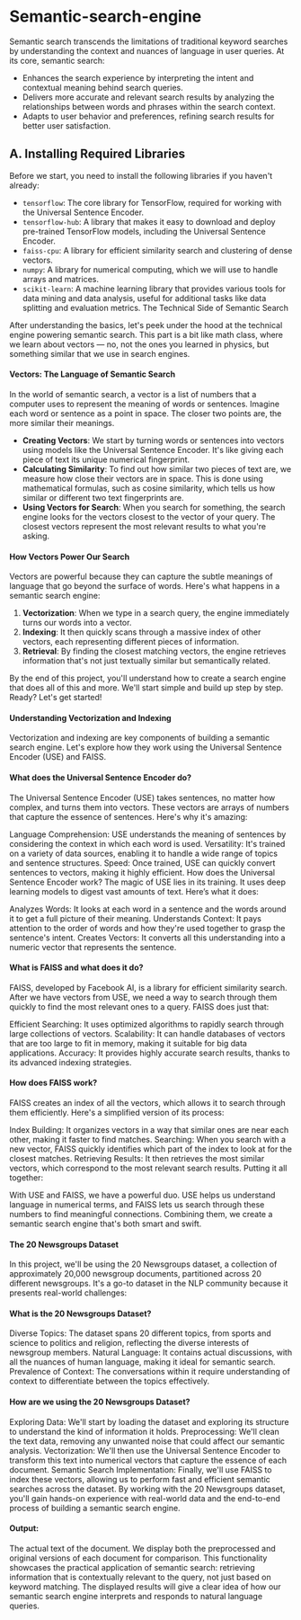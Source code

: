 # Semantic-search-engine
Semantic search transcends the limitations of traditional keyword searches by understanding the context and nuances of language in user queries. At its core, semantic search:

- Enhances the search experience by interpreting the intent and contextual meaning behind search queries.
- Delivers more accurate and relevant search results by analyzing the relationships between words and phrases within the search context.
- Adapts to user behavior and preferences, refining search results for better user satisfaction.

## A. Installing Required Libraries

Before we start, you need to install the following libraries if you haven't already:

- `tensorflow`: The core library for TensorFlow, required for working with the Universal Sentence Encoder.
- `tensorflow-hub`: A library that makes it easy to download and deploy pre-trained TensorFlow models, including the Universal Sentence Encoder.
- `faiss-cpu`: A library for efficient similarity search and clustering of dense vectors.
- `numpy`: A library for numerical computing, which we will use to handle arrays and matrices.
- `scikit-learn`: A machine learning library that provides various tools for data mining and data analysis, useful for additional tasks like data splitting and evaluation metrics.
The Technical Side of Semantic Search

After understanding the basics, let's peek under the hood at the technical engine powering semantic search. This part is a bit like math class, where we learn about vectors — no, not the ones you learned in physics, but something similar that we use in search engines.

#### Vectors: The Language of Semantic Search

In the world of semantic search, a vector is a list of numbers that a computer uses to represent the meaning of words or sentences. Imagine each word or sentence as a point in space. The closer two points are, the more similar their meanings.

- **Creating Vectors**: We start by turning words or sentences into vectors using models like the Universal Sentence Encoder. It's like giving each piece of text its unique numerical fingerprint.
- **Calculating Similarity**: To find out how similar two pieces of text are, we measure how close their vectors are in space. This is done using mathematical formulas, such as cosine similarity, which tells us how similar or different two text fingerprints are.
- **Using Vectors for Search**: When you search for something, the search engine looks for the vectors closest to the vector of your query. The closest vectors represent the most relevant results to what you're asking.

#### How Vectors Power Our Search

Vectors are powerful because they can capture the subtle meanings of language that go beyond the surface of words. Here's what happens in a semantic search engine:

1. **Vectorization**: When we type in a search query, the engine immediately turns our words into a vector.
2. **Indexing**: It then quickly scans through a massive index of other vectors, each representing different pieces of information.
3. **Retrieval**: By finding the closest matching vectors, the engine retrieves information that's not just textually similar but semantically related.

By the end of this project, you'll understand how to create a search engine that does all of this and more. We'll start simple and build up step by step. Ready? Let's get started!

#### Understanding Vectorization and Indexing
Vectorization and indexing are key components of building a semantic search engine. Let's explore how they work using the Universal Sentence Encoder (USE) and FAISS.

#### What does the Universal Sentence Encoder do?
The Universal Sentence Encoder (USE) takes sentences, no matter how complex, and turns them into vectors. These vectors are arrays of numbers that capture the essence of sentences. Here's why it's amazing:

Language Comprehension: USE understands the meaning of sentences by considering the context in which each word is used.
Versatility: It's trained on a variety of data sources, enabling it to handle a wide range of topics and sentence structures.
Speed: Once trained, USE can quickly convert sentences to vectors, making it highly efficient.
How does the Universal Sentence Encoder work?
The magic of USE lies in its training. It uses deep learning models to digest vast amounts of text. Here’s what it does:

Analyzes Words: It looks at each word in a sentence and the words around it to get a full picture of their meaning.
Understands Context: It pays attention to the order of words and how they're used together to grasp the sentence's intent.
Creates Vectors: It converts all this understanding into a numeric vector that represents the sentence.

#### What is FAISS and what does it do?
FAISS, developed by Facebook AI, is a library for efficient similarity search. After we have vectors from USE, we need a way to search through them quickly to find the most relevant ones to a query. FAISS does just that:

Efficient Searching: It uses optimized algorithms to rapidly search through large collections of vectors.
Scalability: It can handle databases of vectors that are too large to fit in memory, making it suitable for big data applications.
Accuracy: It provides highly accurate search results, thanks to its advanced indexing strategies.

#### How does FAISS work?
FAISS creates an index of all the vectors, which allows it to search through them efficiently. Here's a simplified version of its process:

Index Building: It organizes vectors in a way that similar ones are near each other, making it faster to find matches.
Searching: When you search with a new vector, FAISS quickly identifies which part of the index to look at for the closest matches.
Retrieving Results: It then retrieves the most similar vectors, which correspond to the most relevant search results.
Putting it all together:

With USE and FAISS, we have a powerful duo. USE helps us understand language in numerical terms, and FAISS lets us search through these numbers to find meaningful connections. Combining them, we create a semantic search engine that's both smart and swift.

#### The 20 Newsgroups Dataset
In this project, we'll be using the 20 Newsgroups dataset, a collection of approximately 20,000 newsgroup documents, partitioned across 20 different newsgroups. It's a go-to dataset in the NLP community because it presents real-world challenges:

#### What is the 20 Newsgroups Dataset?
Diverse Topics: The dataset spans 20 different topics, from sports and science to politics and religion, reflecting the diverse interests of newsgroup members.
Natural Language: It contains actual discussions, with all the nuances of human language, making it ideal for semantic search.
Prevalence of Context: The conversations within it require understanding of context to differentiate between the topics effectively.

#### How are we using the 20 Newsgroups Dataset?
Exploring Data: We'll start by loading the dataset and exploring its structure to understand the kind of information it holds.
Preprocessing: We'll clean the text data, removing any unwanted noise that could affect our semantic analysis.
Vectorization: We'll then use the Universal Sentence Encoder to transform this text into numerical vectors that capture the essence of each document.
Semantic Search Implementation: Finally, we'll use FAISS to index these vectors, allowing us to perform fast and efficient semantic searches across the dataset.
By working with the 20 Newsgroups dataset, you'll gain hands-on experience with real-world data and the end-to-end process of building a semantic search engine.

#### Output:
The actual text of the document. We display both the preprocessed and original versions of each document for comparison.
This functionality showcases the practical application of semantic search: retrieving information that is contextually relevant to the query, not just based on keyword matching. The displayed results will give a clear idea of how our semantic search engine interprets and responds to natural language queries.
